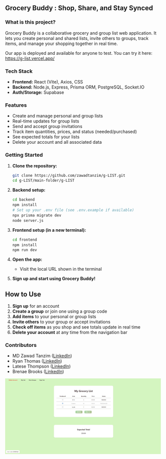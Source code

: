 ## Grocery Buddy : Shop, Share, and Stay Synced

### What is this project?
Grocery Buddy is a collaborative grocery and group list web application. It lets you create personal and shared lists, invite others to groups, track items, and manage your shopping together in real time.

Our app is deployed and available for anyone to test. You can try it here: https://g-list.vercel.app/

### Tech Stack
- **Frontend:** React (Vite), Axios, CSS
- **Backend:** Node.js, Express, Prisma ORM, PostgreSQL, Socket.IO
- **Auth/Storage:** Supabase

### Features
- Create and manage personal and group lists
- Real-time updates for group lists
- Send and accept group invitations
- Track item quantities, prices, and status (needed/purchased)
- See expected totals for your lists
- Delete your account and all associated data


### Getting Started

1. **Clone the repository:**
	```bash
	git clone https://github.com/zawadtanzim/g-LIST.git
	cd g-LIST/main-folder/g-LIST
	```

2. **Backend setup:**
	```bash
	cd backend
	npm install
	# Set up your .env file (see .env.example if available)
	npx prisma migrate dev
	node server.js
	```

3. **Frontend setup (in a new terminal):**
	```bash
	cd frontend
	npm install
	npm run dev
	```

4. **Open the app:**
	- Visit the local URL shown in the terminal

5. **Sign up and start using Grocery Buddy!**


## How to Use
1. **Sign up** for an account
2. **Create a group** or join one using a group code
3. **Add items** to your personal or group lists
4. **Invite others** to your group or accept invitations
5. **Check off items** as you shop and see totals update in real time
6. **Delete your account** at any time from the navigation bar

### Contributors
- MD Zawad Tanzim ([LinkedIn](https://www.linkedin.com/in/zawadtanzim/))
- Ryan Thomas ([LinkedIn](https://www.linkedin.com/in/ryan-thomas-19a419197/))
- Latese Thompson ([LinkedIn](https://www.linkedin.com/in/latese-thompson-508a1a273/))
- Brenae Brooks ([LinkedIn](https://www.linkedin.com/in/brenae-b-9b7652294/))

![App Screenshot](./frontend/public/Grocery-Buddy-main-page.jpg)